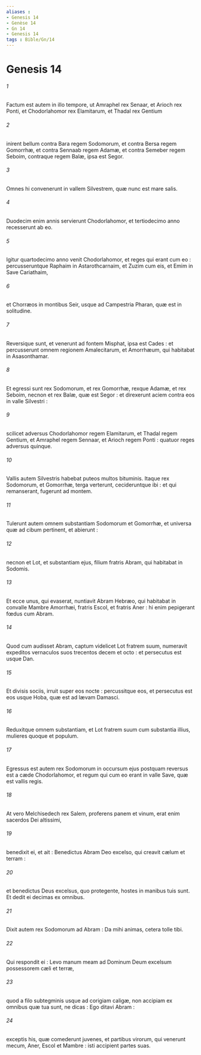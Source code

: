 ```yaml
---
aliases : 
- Genesis 14
- Genèse 14
- Gn 14
- Genesis 14
tags : Bible/Gn/14
---
```


# Genesis 14

###### 1
Factum est autem in illo tempore, ut Amraphel rex Senaar, et Arioch rex Ponti, et Chodorlahomor rex Elamitarum, et Thadal rex Gentium
###### 2
inirent bellum contra Bara regem Sodomorum, et contra Bersa regem Gomorrhæ, et contra Sennaab regem Adamæ, et contra Semeber regem Seboim, contraque regem Balæ, ipsa est Segor.
###### 3
Omnes hi convenerunt in vallem Silvestrem, quæ nunc est mare salis.
###### 4
Duodecim enim annis servierunt Chodorlahomor, et tertiodecimo anno recesserunt ab eo.
###### 5
Igitur quartodecimo anno venit Chodorlahomor, et reges qui erant cum eo : percusseruntque Raphaim in Astarothcarnaim, et Zuzim cum eis, et Emim in Save Cariathaim,
###### 6
et Chorræos in montibus Seir, usque ad Campestria Pharan, quæ est in solitudine.
###### 7
Reversique sunt, et venerunt ad fontem Misphat, ipsa est Cades : et percusserunt omnem regionem Amalecitarum, et Amorrhæum, qui habitabat in Asasonthamar.
###### 8
Et egressi sunt rex Sodomorum, et rex Gomorrhæ, rexque Adamæ, et rex Seboim, necnon et rex Balæ, quæ est Segor : et direxerunt aciem contra eos in valle Silvestri :
###### 9
scilicet adversus Chodorlahomor regem Elamitarum, et Thadal regem Gentium, et Amraphel regem Sennaar, et Arioch regem Ponti : quatuor reges adversus quinque.
###### 10
Vallis autem Silvestris habebat puteos multos bituminis. Itaque rex Sodomorum, et Gomorrhæ, terga verterunt, cecideruntque ibi : et qui remanserant, fugerunt ad montem.
###### 11
Tulerunt autem omnem substantiam Sodomorum et Gomorrhæ, et universa quæ ad cibum pertinent, et abierunt :
###### 12
necnon et Lot, et substantiam ejus, filium fratris Abram, qui habitabat in Sodomis.
###### 13
Et ecce unus, qui evaserat, nuntiavit Abram Hebræo, qui habitabat in convalle Mambre Amorrhæi, fratris Escol, et fratris Aner : hi enim pepigerant fœdus cum Abram.
###### 14
Quod cum audisset Abram, captum videlicet Lot fratrem suum, numeravit expeditos vernaculos suos trecentos decem et octo : et persecutus est usque Dan.
###### 15
Et divisis sociis, irruit super eos nocte : percussitque eos, et persecutus est eos usque Hoba, quæ est ad lævam Damasci.
###### 16
Reduxitque omnem substantiam, et Lot fratrem suum cum substantia illius, mulieres quoque et populum.
###### 17
Egressus est autem rex Sodomorum in occursum ejus postquam reversus est a cæde Chodorlahomor, et regum qui cum eo erant in valle Save, quæ est vallis regis.
###### 18
At vero Melchisedech rex Salem, proferens panem et vinum, erat enim sacerdos Dei altissimi,
###### 19
benedixit ei, et ait : Benedictus Abram Deo excelso, qui creavit cælum et terram :
###### 20
et benedictus Deus excelsus, quo protegente, hostes in manibus tuis sunt. Et dedit ei decimas ex omnibus.
###### 21
Dixit autem rex Sodomorum ad Abram : Da mihi animas, cetera tolle tibi.
###### 22
Qui respondit ei : Levo manum meam ad Dominum Deum excelsum possessorem cæli et terræ,
###### 23
quod a filo subtegminis usque ad corigiam caligæ, non accipiam ex omnibus quæ tua sunt, ne dicas : Ego ditavi Abram :
###### 24
exceptis his, quæ comederunt juvenes, et partibus virorum, qui venerunt mecum, Aner, Escol et Mambre : isti accipient partes suas.
